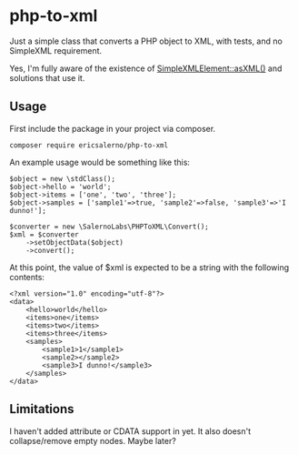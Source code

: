 # php-to-xml

Just a simple class that converts a PHP object to XML, with tests, and no SimpleXML requirement.

Yes, I'm fully aware of the existence of [SimpleXMLElement::asXML()](http://php.net/manual/en/simplexmlelement.asxml.php) and solutions that use it.

## Usage

First include the package in your project via composer.

    composer require ericsalerno/php-to-xml

An example usage would be something like this:

    $object = new \stdClass();
    $object->hello = 'world';
    $object->items = ['one', 'two', 'three'];
    $object->samples = ['sample1'=>true, 'sample2'=>false, 'sample3'=>'I dunno!'];

    $converter = new \SalernoLabs\PHPToXML\Convert();
    $xml = $converter
        ->setObjectData($object)
        ->convert();


At this point, the value of $xml is expected to be a string with the following contents:

    <?xml version="1.0" encoding="utf-8"?>
    <data>
        <hello>world</hello>
        <items>one</items>
        <items>two</items>
        <items>three</items>
        <samples>
            <sample1>1</sample1>
            <sample2></sample2>
            <sample3>I dunno!</sample3>
        </samples>
    </data>

## Limitations

I haven't added attribute or CDATA support in yet. It also doesn't collapse/remove empty nodes. Maybe later?